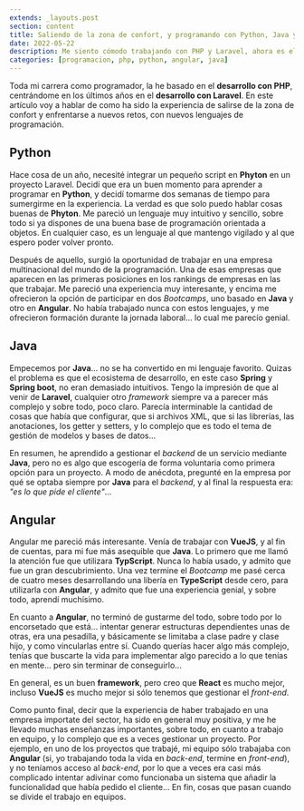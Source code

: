 ```yaml
---
extends: _layouts.post
section: content
title: Saliendo de la zona de confort, y programando con Python, Java y Angular.
date: 2022-05-22
description: Me siento cómodo trabajando con PHP y Laravel, ahora es el momento de enfrentarse a Java, Python y Angular
categories: [programacion, php, python, angular, java]
---
```


Toda mi carrera como programador, la he basado en el **desarrollo con PHP**, centrándome en los últimos años en el **desarrollo con Laravel**. En este artículo voy a hablar de como ha sido la experiencia de salirse de la zona de confort y enfrentarse a nuevos retos, con nuevos lenguajes de programación.

## Python

Hace cosa de un año, necesité integrar un pequeño script en **Phyton** en un proyecto Laravel. Decidí que era un buen momento para aprender a programar en **Python**, y decidí tomarme dos semanas de tiempo para sumergirme en la experiencia. La verdad es que solo puedo hablar cosas buenas de **Phyton**. Me pareció un lenguaje muy intuitivo y sencillo, sobre todo si ya dispones de una buena base de programación orientada a objetos. En cualquier caso, es un lenguaje al que mantengo vigilado y al que espero poder volver pronto.

Después de aquello, surgió la oportunidad de trabajar en una empresa multinacional del mundo de la programación. Una de esas empresas que aparecen en las primeras posiciones en los rankings de empresas en las que trabajar. Me pareció una experiencia muy interesante, y encima me ofrecieron la opción de participar en dos *Bootcamps*, uno basado en **Java** y otro en **Angular**. No había trabajado nunca con estos lenguajes, y me ofrecieron formación durante la jornada laboral... lo cual me parecío genial.

## Java

Empecemos por **Java**... no se ha convertido en mi lenguaje favorito. Quizas el problema es que el ecosistema de desarrollo, en este caso **Spring** y **Spring boot**, no eran demasiado intuitivos. Tengo la impresión de que al venir de **Laravel**, cualquier otro *framework* siempre va a parecer más complejo y sobre todo, poco claro. Parecía interminable la cantidad de cosas que había que configurar, que si archivos XML, que si las librerías, las anotaciones, los getter y setters, y lo complejo que es todo el tema de gestión de modelos y bases de datos... 

En resumen, he aprendido a gestionar el *backend* de un servicio mediante **Java**, pero no es algo que escogería de forma voluntaria como primera opción para un proyecto. A modo de anécdota, pregunté en la empresa por qué se optaba siempre por **Java** para el *backend*, y al final la respuesta era: *"es lo que pide el cliente"*...

## Angular 

Angular me pareció más interesante. Venía de trabajar con **VueJS**, y al fin de cuentas, para mi fue más asequible que **Java**. Lo primero que me llamó la atención fue que utilizara **TypScript**. Nunca lo había usado, y admito que fue un gran descubrimiento. Una vez termine el *Bootcamp* me pasé cerca de cuatro meses desarrollando una libería en **TypeScript** desde cero, para utilizarla con **Angular**, y admito que fue una experiencia genial, y sobre todo, aprendí muchísimo.

En cuanto a **Angular**, no terminó de gustarme del todo, sobre todo por lo encorsetado que está... intentar generar estructuras dependientes unas de otras, era una pesadilla, y básicamente se limitaba a clase padre y clase hijo, y como vincularlas entre sí. Cuando querías hacer algo más complejo, tenías que buscarte la vida para implementar algo parecido a lo que tenías en mente... pero sin terminar de conseguirlo... 

En general, es un buen **framework**, pero creo que **React** es mucho mejor, incluso **VueJS** es mucho mejor si sólo tenemos que gestionar el *front-end*. 

Como punto final, decir que la experiencia de haber trabajado en una empresa importate del sector, ha sido en general muy positiva, y me he llevado muchas enseñanzas importantes, sobre todo, en cuanto a trabajo en equipo, y lo complejo que es a veces gestionar un proyecto. Por ejemplo, en uno de los proyectos que trabajé, mi equipo sólo trabajaba con **Angular** (si, yo trabajando toda la vida en *back-end*, termine en *front-end*), y no teníamos acceso al *back-end*, por lo que a veces era casi más complicado intentar adivinar como funcionaba un sistema que añadir la funcionalidad que había pedido el cliente... En fin, cosas que pasan cuando se divide el trabajo en equipos.